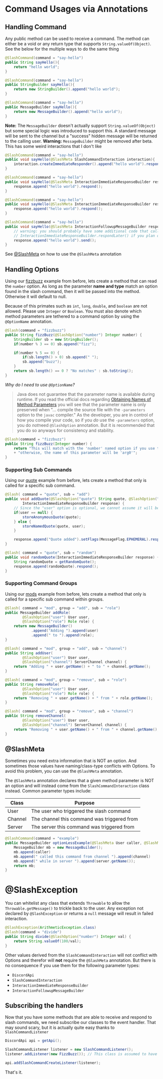 # Command Usages via Annotations
## Handling Command
Any public method can be used to receive a command. The method can either be a void or any return type that supports `String.valueOf(Object)`.
See the below for the multiple ways to do the same thing
```java
@SlashCommand(command = "say-hello")
public String sayHello(){
    return "hello world";
}
```
```java
@SlashCommand(command = "say-hello")
public StringBuilder sayHello(){
    return new StringBuilder().append("hello world");
}
```
```java
@SlashCommand(command = "say-hello")
public MessageBuilder sayHello(){
    return new MessageBuilder().append("hello world");
}
```
**Note:** The `MessageBuilder` doesn't actually support `String.valueOf(Object)` but some special logic was introduced to support this. A standard message will be sent to the channel but a "success" hidden message will be returned to the calling user.
**Warning:** `MessageBuilder` might be removed after beta. This has some weird interactions that I don't like
```java
@SlashCommand(command = "say-hello")
public void sayHello(@SlashMeta SlashCommandInteraction interaction){
    interaction.createImmediateResponder().append("hello world").respond();
}
```
```java
@SlashCommand(command = "say-hello")
public void sayHello(@SlashMeta InteractionImmediateResponseBuilder response){
    response.append("hello world").respond();
}
```
```java
@SlashCommand(command = "say-hello")
public void sayHello(@SlashMeta InteractionImmediateResponseBuilder response){
    response.append("hello world").respond();
}
```
```java
@SlashCommand(command = "say-hello")
public void sayHello(@SlashMeta InteractionFollowupMessageBuilder response){
    // warning: you should probably have some additional code that calls 
    // InteractionImmediateResponseBuilder.respondLater() if you plan on replying after 3 seconds
    response.append("hello world").send();
}
```
See [@SlashMeta](#slashmeta) on how to use the `@SlashMeta` annotation
## Handling Options
Using our [fizzbuzz](define-classes.md#basic-options) example from before, lets create a method that can read the `number` option. 
As long as the parameter **name and type** match an option found in the slash command, then it will be passed into the method. Otherwise it will default to null.

Because of this primates such as `int`, `long`, `double`, and `boolean` are not allowed. Please use `Integer` or `Boolean`.
You must also denote which method parameters are tethered to a command option by using the `@OptionName` annotation. 

```java
@Slash(command = "fizzbuzz")
public String fizzBuzz(@SlashOption("number") Integer number) {
    StringBuilder sb = new StringBuilder();
    if(number % 3 == 0) sb.append("fizz");

    if(number % 5 == 0) {
        if(sb.length() > 0) sb.append(" ");
        sb.append("buzz");
    }
    return sb.length() == 0 ? "No matches" : sb.toString();
}
```
_Why do I need to use `@OptionName`?_
> Java does not guarantee that the parameter name is available during runtime.
> If you read the official docs regarding [Obtaining Names of Method Parameters](https://docs.oracle.com/javase/tutorial/reflect/member/methodparameterreflection.html) you will see that the parameter name is only preserved when "... compile the source file with the `-parameters` option to the `javac` compiler."
> As the developer, you are in control of how you compile your code, so if you *do* use the `-parameters` option, you do *not*need `@SlashOption` annotation.
> But it is recommended that you do so anyways for consistency and stability.
```java
@Slash(command = "fizzbuzz")
public String fizzBuzz(Integer number) {
    return "This will match with the 'number' named option if you use the -parameters option while compiling\n"
    + "otherwise, the name of this parameter will be 'arg0'";
}
```

### Supporting Sub Commands
Using our [quote](define-classes.md#sub-commands) example from before, lets create a method that only is called for a specific sub command.
```java
@Slash( command = "quote", sub = "add")
public void addQuote(@SlashOption("quote") String quote, @SlashOption("user") User user,
        InteractionImmediateResponseBuilder response) {
    // Since the "user" option is optional, we cannot assume it will be populated
    if(user == null) {
        storeAnonymousQuote(quote);
    } else {
        storeNamedQuote(quote, user);
    }

    response.append("Quote added").setFlags(MessageFlag.EPHEMERAL).respond();
}

@Slash( command = "quote", sub = "random")
public void randomQuote(InteractionImmediateResponseBuilder response) {
    String randomQuote = getRandomQuote();
    response.append(randomQuote).respond();
}
```

### Supporting Command Groups
Using our [mods](define-classes.md#command-groups) example from before, lets create a method that only is called for a specific sub command within groups.
```java
@Slash( command = "mod", group = "add", sub = "role")
public MessageBuilder addRole(
        @SlashOption("user") User user,
        @SlashOption("role") Role role) {
    return new MessageBuilder()
            .append("Adding ").append(user)
            .append(" to ").append(role);
}

@Slash( command = "mod", group = "add", sub = "channel")
public String addUser(
        @SlashOption("user") User user,
        @SlashOption("channel") ServerChannel channel) {
    return "Adding " + user.getName() + " to " + channel.getName();
}

@Slash( command = "mod", group = "remove", sub = "role")
public String removeRole(
        @SlashOption("user") User user,
        @SlashOption("role") Role role) {
    return "Removing " + user.getName() + " from " + role.getName();
}

@Slash( command = "mod", group = "remove", sub = "channel")
public String removeChannel(
        @SlashOption("user") User user,
        @SlashOption("channel") ServerChannel channel) {
    return "Removing " + user.getName() + " from " + channel.getName();
}
```
## @SlashMeta
Sometimes you need extra information that is NOT an option. And sometimes those values have naming/class-type conflicts with Options. To avoid this problem, you can use the `@SlashMeta` annotation.

The `@SlashMeta` annotation declares that a given method parameter is NOT an option and will instead come from the `SlashCommandInteraction` class instead. Common parameter types include:

Class | Purpose
----- | -------
User | The user who triggered the slash command
Channel | The channel this command was triggered from
Server | The server this command was triggered from

```java
@SlashCommand(command = "example")
public MessageBuilder optionLessExample(@SlashMeta User caller, @SlashMeta Channel channel, @SlashMeta Server server) {
    MessageBuilder mb = new MessageBuilder();
    mb.append(caller)
    mb.append(" called this command from channel ").append(channel)
    mb.append(" while in server ").append(server.getName());
    return mb;
}
```

# @SlashException
You can whitelist any class that extends `Throwable` to allow the `Throwable.getMessage()` to trickle back to the user. Any exception not declared by `@SlashException` or returns a `null` message will result in failed interaction.
```java
@SlashException(ArithmeticException.class)
@Slash(command = "divide")
public String divide(@SlashOption("number") Integer val) {
    return String.valueOf(100/val);
}

```

Other values derived from the `SlashCommandInteraction` will not conflict with Options and therefor will **not** require the `@SlashMeta` annotation. But there is no consequence if you use them for the following parameter types:
- `DiscordApi`
- `SlashCommandInteraction`
- `InteractionImmediateResponseBuilder`
- `InteractionFollowupMessageBuilder`

## Subscribing the handlers
Now that you have some methods that are able to receive and respond to slash commands, we need subscribe our classes to the event handler.
That may sound scary, but it is actually quite easy thanks to `SlashCommandListener`
```java
DiscordApi api = getApi();

SlashCommandListener listener = new SlashCommandListener();
listener.addListener(new FizzBuzz()); // This class is assumed to have methods with @SlashCommand

api.addSlashCommandCreateListener(listener);
```

That's it.
